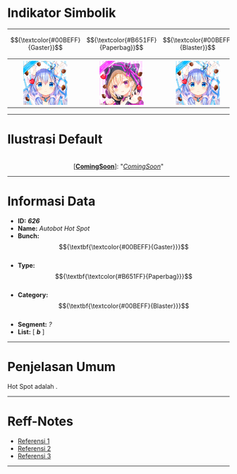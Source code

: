 # Indikator Simbolik
<div align="center">
<table style="margin-left: auto; margin-right: auto;"><tr>
  <td><p align="center">
    $${\textcolor{#00BEFF}{Gaster}}$$
  </p></td><td><p align="center">
    $${\textcolor{#B651FF}{Paperbag}}$$
  </p></td><td><p align="center">
    $${\textcolor{#00BEFF}{Blaster}}$$
  </p></td>
    </tr>
  <tr><th>
    <img src="https://github.com/Minecube1510/s4mpl3_m3m0ry/blob/main/B1-Main_Images_Storage/B1.001-BTC_Symbols/a01_GFB.png", width="100">
  </th><th>
    <img src="https://github.com/Minecube1510/s4mpl3_m3m0ry/blob/main/B1-Main_Images_Storage/B1.001-BTC_Symbols/e05_HuPaWi.png", width="100">
  </th><th>
    <img src="https://github.com/Minecube1510/s4mpl3_m3m0ry/blob/main/B1-Main_Images_Storage/B1.001-BTC_Symbols/a01_GFB.png", width="100">
  </th></tr>
</table>
</div>

---
# Ilustrasi Default
<p align="center">
<img src="", width="200">
  <br>
[<a href=""><b>ComingSoon</b></a>]:
"<a href=""><i>ComingSoon</i></a>"
</p>

---
# Informasi Data
- **ID:** ***626*** <br>
- **Name:** *Autobot Hot Spot* <br>
- **Bunch:** $${\textbf{\textcolor{#00BEFF}{Gaster}}}$$ <br>
- **Type:** $${\textbf{\textcolor{#B651FF}{Paperbag}}}$$ <br>
- **Category:** $${\textbf{\textcolor{#00BEFF}{Blaster}}}$$ <br>
- **Segment:** *?* <br>
- **List:** [ ***b*** ]
---
# Penjelasan Umum
Hot Spot adalah .

---
# Reff-Notes
- [Referensi 1]()
- [Referensi 2]()
- [Referensi 3]()

---

